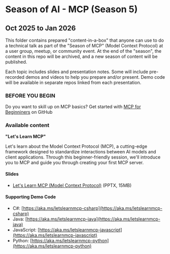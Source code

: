# Season of AI - MCP (Season 5)

## Oct 2025 to Jan 2026

This folder contains prepared "content-in-a-box" that anyone can use to do a technical talk as part of the "Season of MCP" (Model Context Protocol) at a user group, meetup, or community event. At the end of the "season", the content in this repo will be archived, and a new season of content will be published.

Each topic includes slides and presentation notes. Some will include pre-recorded demos and videos to help you prepare and/or present. Demo code will be available in separate repos linked from each presentation.

### BEFORE YOU BEGIN

Do you want to skill up on MCP basics? Get started with [MCP for Beginniners](https://aka.ms/mcp-for-beginners) on GitHub

### Available content

**"Let's Learn MCP"**

Let's learn about the Model Context Protocol (MCP), a cutting-edge framework designed to standardize interactions between AI models and client applications. Through this beginner-friendly session, we'll introduce you to MCP and guide you through creating your first MCP server.

#### Slides
- [Let's Learn MCP (Model Context Protocol)](https://github.com/microsoft/community-content/raw/refs/heads/main/S5-Season-of-MCP/Lets-Learn-MCP-2025.pptx) (PPTX, 15MB)

#### Supporting Demo Code
- C#: [https://aka.ms/letslearnmcp-csharp](https://aka.ms/letslearnmcp-csharp)
- Java: [https://aka.ms/letslearnmcp-java](https://aka.ms/letslearnmcp-java)
- JavaScript: [https://aka.ms/letslearnmcp-javascript](https://aka.ms/letslearnmcp-javascript)
- Python: [https://aka.ms/letslearnmcp-python](https://aka.ms/letslearnmcp-python)


<!--### QR Code/Attendee Survey

Whether you use the content provided here directly or adapt to make it your own, please include the provided "Season of AI" QR code slide at the end of your talk. The code links to an attendee survey that helps us better understand how this content is being used so we can keep making more of it in the future!

QR code is available in three formats:

1. [QR code image](SeasonOfAI-AttendeeSurvey-QR.png) (add to your own slide)
2. [Image of QR code slide](SeasonOfAI-AttendeeSurveyQR-Slide.png) (just paste in to your deck)
3. [QR code slide](SeasonOfAI-AttendeeSurveyQR-Slide.pptx) (add to your PowerPoint)-->

